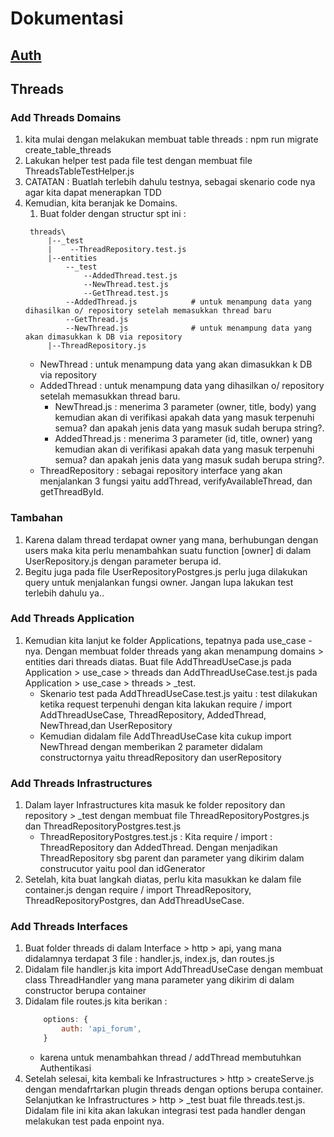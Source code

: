 #  Dokumentasi
## [Auth](./README-AUTH.md)
## Threads
### Add Threads Domains
1. kita mulai dengan melakukan membuat table threads : npm run migrate create_table_threads
2. Lakukan helper test pada file test dengan membuat file ThreadsTableTestHelper.js
3. CATATAN : Buatlah terlebih dahulu testnya, sebagai skenario code nya agar kita dapat menerapkan TDD
4. Kemudian, kita beranjak ke Domains.
   1. Buat folder dengan structur spt ini :
   ```
    threads\
        |--_test
        |    --ThreadRepository.test.js
        |--entities
            --_test
                --AddedThread.test.js   
                --NewThread.test.js     
                --GetThread.test.js              
            --AddedThread.js            # untuk menampung data yang dihasilkan o/ repository setelah memasukkan thread baru
            --GetThread.js              
            --NewThread.js              # untuk menampung data yang akan dimasukkan k DB via repository  
        |--ThreadRepository.js            
    ```
    - NewThread : untuk menampung data yang akan dimasukkan k DB via repository
    - AddedThread : untuk menampung data yang dihasilkan o/ repository setelah memasukkan thread baru. 
        - NewThread.js : menerima 3 parameter (owner, title, body) yang kemudian akan di verifikasi apakah data yang masuk terpenuhi semua? dan apakah jenis data yang masuk sudah berupa string?.
        - AddedThread.js : menerima 3 parameter (id, title, owner) yang kemudian akan di verifikasi apakah data yang masuk terpenuhi semua? dan apakah jenis data yang masuk sudah berupa string?.
    - ThreadRepository : sebagai repository interface yang akan menjalankan 3 fungsi yaitu addThread, verifyAvailableThread, dan getThreadById. 

### Tambahan
1. Karena dalam thread terdapat owner yang mana, berhubungan dengan users maka kita perlu menambahkan suatu function [owner] di dalam UserRepository.js dengan parameter berupa id.
2. Begitu juga pada file UserRepositoryPostgres.js perlu juga dilakukan query untuk menjalankan fungsi owner. Jangan lupa lakukan test terlebih dahulu ya..

### Add Threads Application
1. Kemudian kita lanjut ke folder Applications, tepatnya pada use_case -nya. Dengan membuat folder threads yang akan menampung domains > entities dari threads diatas. Buat file AddThreadUseCase.js pada Application > use_case > threads dan AddThreadUseCase.test.js pada Application > use_case > threads > _test.
    - Skenario test pada AddThreadUseCase.test.js yaitu : test dilakukan ketika request terpenuhi dengan kita lakukan require / import AddThreadUseCase, ThreadRepository, AddedThread, NewThread,dan UserRepository
    - Kemudian didalam file AddThreadUseCase kita cukup import NewThread dengan memberikan 2 parameter didalam constructornya yaitu threadRepository dan userRepository

### Add Threads Infrastructures
1. Dalam layer Infrastructures  kita masuk ke folder repository dan repository > _test dengan membuat file ThreadRepositoryPostgres.js dan ThreadRepositoryPostgres.test.js
    - ThreadRepositoryPostgres.test.js : Kita require / import : ThreadRepository dan AddedThread. Dengan menjadikan ThreadRepository sbg parent dan parameter yang dikirim dalam construcutor yaitu pool dan idGenerator
2. Setelah, kita buat langkah diatas, perlu kita masukkan ke dalam file container.js dengan require / import ThreadRepository, ThreadRepositoryPostgres, dan AddThreadUseCase. 

### Add Threads Interfaces
1. Buat folder threads di dalam Interface > http > api, yang mana didalamnya terdapat 3 file : handler.js, index.js, dan routes.js
2. Didalam file handler.js kita import AddThreadUseCase dengan membuat class ThreadHandler yang mana parameter yang dikirim di dalam constructor berupa container
3. Didalam file routes.js kita berikan :
    ```js
        options: {
            auth: 'api_forum',
        }
    ```
    - karena untuk menambahkan thread / addThread membutuhkan Authentikasi
4. Setelah selesai, kita kembali ke Infrastructures > http > createServe.js dengan mendafrtarkan plugin threads dengan options berupa container. Selanjutkan ke Infrastructures > http > _test buat file threads.test.js. Didalam file ini kita akan lakukan integrasi test pada handler dengan melakukan test pada enpoint nya.

<!-- ### Get Threads Domains
1. Fitur thread selain add juga ada Get. Untuk fungsi get thread dilakukan berdasarkan id nya, sehingga kita perlu entitas untuk menjalankan fungsi ini. Maka, buat file GetThread.js pada folder entities beserta testnya juga dengan nama file GetThread.test.js. Sedangkan didalam ThreadRepository.js cukup dengan fungsi getThreadById. 
2. Dalam file GetThread.js menerima 5 parameter yaitu id, username, title, body, date dalam fungsi this._verifyPayload

### Get Threads Application
1. untuk folder Applications nya, didalam folder use_case => Buat file GetThreadUseCase.js  -->